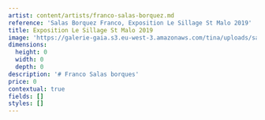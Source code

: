 ```yaml
---
artist: content/artists/franco-salas-borquez.md
reference: 'Salas Borquez Franco, Exposition Le Sillage St Malo 2019'
title: Exposition Le Sillage St Malo 2019
image: 'https://galerie-gaia.s3.eu-west-3.amazonaws.com/tina/uploads/salas-borquez-franco/galeriegaia-franco salas borquez -expo st malo4.JPG'
dimensions:
  height: 0
  width: 0
  depth: 0
description: '# Franco Salas borques'
price: 0
contextual: true
fields: []
styles: []
---
```



